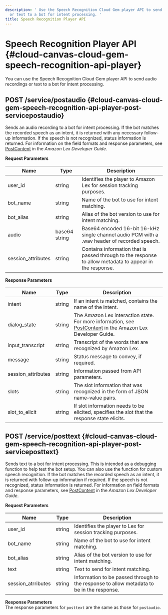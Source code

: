 ```yaml
---
description: ' Use the Speech Recognition Cloud Gem player API to send audio recordings
  or text to a bot for intent processing. '
title: Speech Recognition Player API
---
```

# Speech Recognition Player API {#cloud-canvas-cloud-gem-speech-recognition-api-player}

You can use the Speech Recognition Cloud Gem player API to send audio recordings or text to a bot for intent processing\.

## POST /service/postaudio {#cloud-canvas-cloud-gem-speech-recognition-api-player-post-servicepostaudio}

Sends an audio recording to a bot for intent processing\. If the bot matches the recorded speech as an intent, it is returned with any necessary follow\-up information\. If the speech is not recognized, status information is returned\. For information on the field formats and response parameters, see [PostContent](https://docs.aws.amazon.com/lex/latest/dg/API_runtime_PostContent.html) in the *Amazon Lex Developer Guide*\.


**Request Parameters**  

| Name | Type | Description | 
| --- | --- | --- | 
| user\_id | string | Identifies the player to Amazon Lex for session tracking purposes\. | 
| bot\_name | string | Name of the bot to use for intent matching\. | 
| bot\_alias | string | Alias of the bot version to use for intent matching\. | 
| audio | base64 string | Base64 encoded 16\-bit 16\-kHz single channel audio PCM with a \.wav header of recorded speech\. | 
| session\_attributes | string | Contains information that is passed through to the response to allow metadata to appear in the response\. | 


**Response Parameters**  

| Name | Type | Description | 
| --- | --- | --- | 
| intent | string | If an intent is matched, contains the name of the intent\. | 
| dialog\_state | string | The Amazon Lex interaction state\. For more information, see [PostContent](https://docs.aws.amazon.com/lex/latest/dg/API_runtime_PostContent.html) in the Amazon Lex Developer Guide\. | 
| input\_transcript | string | Transcript of the words that are recognized by Amazon Lex\. | 
| message | string | Status message to convey, if required\. | 
| session\_attributes | string | Information passed from API parameters\. | 
| slots | string | The slot information that was recognized in the form of JSON name–value pairs\. | 
| slot\_to\_elicit | string | If slot information needs to be elicited, specifies the slot that the response state elicits\. | 

## POST /service/posttext {#cloud-canvas-cloud-gem-speech-recognition-api-player-post-serviceposttext}

Sends text to a bot for intent processing\. This is intended as a debugging function to help test the bot setup\. You can also use the function for custom speech recognition\. If the bot matches the recorded speech as an intent, it is returned with follow\-up information if required\. If the speech is not recognized, status information is returned\. For information on field formats and response parameters, see [PostContent](https://docs.aws.amazon.com/lex/latest/dg/API_runtime_PostContent.html) in the *Amazon Lex Developer Guide*\.


**Request Parameters**  

| Name | Type | Description | 
| --- | --- | --- | 
| user\_id | string | Identifies the player to Lex for session tracking purposes\. | 
| bot\_name | string | Name of the bot to use for intent matching\. | 
| bot\_alias | string | Alias of the bot version to use for intent matching\. | 
| text | string | Text to send for intent matching\. | 
| session\_atrributes | string | Information to be passed through to the response to allow metadata to be in the response\. | 

**Response Parameters**  
The response parameters for `posttext` are the same as those for `postaudio`\.